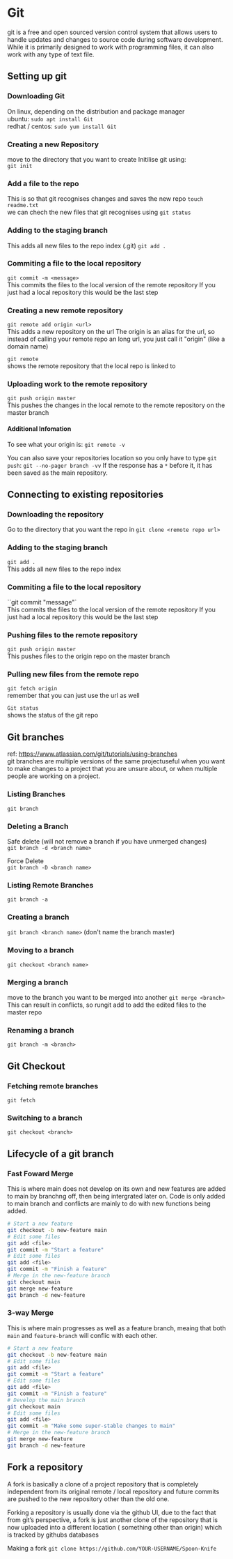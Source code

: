 # Git

git is a free and open sourced version control system that allows users to handle updates and changes to source code during software development. While it is primarily designed to work with programming files, it can also work with any type of text file.

## Setting up git

### Downloading Git

On linux, depending on the distribution and package manager  
ubuntu: `sudo apt install Git`  
redhat / centos: `sudo yum install Git`

### Creating a new Repository

move to the directory that you want to create
Initilise git using:  
`git init`

### Add a file to the repo

This is so that git recognises changes and saves the new repo
`touch readme.txt`  
we can chech the new files that git recognises using
`git status`

### Adding to the staging branch

This adds all new files to the repo index (.git)
`git add . `

### Commiting a file to the local repository

`git commit -m <message> `  
This commits the files to the local version of the remote repository
If you just had a local repository this would be the last step

### Creating a new remote repository

`git remote add origin <url>`  
This adds a new repository on the url
The origin is an alias for the url, so instead of calling
your remote repo an long url, you just call it "origin" (like a domain name)

`git remote`  
shows the remote repository that the local repo is linked to

### Uploading work to the remote repository

`git push origin master`  
This pushes the changes in the local remote to the remote repository
on the master branch

#### Additional Infomation

To see what your origin is:
`git remote -v`

You can also save your repositories location so you only have to type `git push`:
`git --no-pager branch -vv`
If the response has a `*` before it, it has been saved as the main repository.

## Connecting to existing repositories

### Downloading the repository

Go to the directory that you want the repo in
`git clone <remote repo url>`

### Adding to the staging branch

`git add . `  
This adds all new files to the repo index

### Commiting a file to the local repository

``git commit "message"`  
 This commits the files to the local version of the remote repository
If you just had a local repository this would be the last step

### Pushing files to the remote repository

`git push origin master`  
This pushes files to the origin repo on the master branch

### Pulling new files from the remote repo

`git fetch origin`  
remember that you can just use the url as well

`Git status`  
shows the status of the git repo

## Git branches

ref: https://www.atlassian.com/git/tutorials/using-branches  
git branches are multiple versions of the same projectuseful when you want to make changes to a project that you are unsure about, or when multiple people are working on a project.

### Listing Branches

`git branch`

### Deleting a Branch

Safe delete (will not remove a branch if you have unmerged changes)  
`git branch -d <branch name>`

Force Delete  
`git branch -D <branch name>`

### Listing Remote Branches

`git branch -a`

### Creating a branch

`git branch <branch name>` (don't name the branch master)

### Moving to a branch

`git checkout <branch name>`

### Merging a branch

move to the branch you want to be merged into another
`git merge <branch>`
This can result in conflicts, so rungit add <filename>
to add the edited files to the master repo

### Renaming a branch

`git branch -m <branch>`

## Git Checkout

### Fetching remote branches

`git fetch`

### Switching to a branch

`git checkout <branch>`

## Lifecycle of a git branch

### Fast Foward Merge

This is where main does not develop on its own and new features are added to main by branchng off, then being intergrated later on.
Code is only added to main branch and conflicts are mainly to do with new functions being added.

```bash
# Start a new feature
git checkout -b new-feature main
# Edit some files
git add <file>
git commit -m "Start a feature"
# Edit some files
git add <file>
git commit -m "Finish a feature"
# Merge in the new-feature branch
git checkout main
git merge new-feature
git branch -d new-feature
```

### 3-way Merge

This is where main progresses as well as a feature branch, meaing that both `main` and `feature-branch` will conflic with each other.

```bash
# Start a new feature
git checkout -b new-feature main
# Edit some files
git add <file>
git commit -m "Start a feature"
# Edit some files
git add <file>
git commit -m "Finish a feature"
# Develop the main branch
git checkout main
# Edit some files
git add <file>
git commit -m "Make some super-stable changes to main"
# Merge in the new-feature branch
git merge new-feature
git branch -d new-feature
```

## Fork a repository

A fork is basically a clone of a project repository that is completely independent from its original remote / local repository and future commits are pushed to the new repository other than the old one.

Forking a repository is usually done via the github UI, due to the fact that from git’s perspective, a fork is just another clone of the repository that is now uploaded into a different location ( something other than origin) which is tracked by githubs databases

Making a fork
`git clone https://github.com/YOUR-USERNAME/Spoon-Knife`
